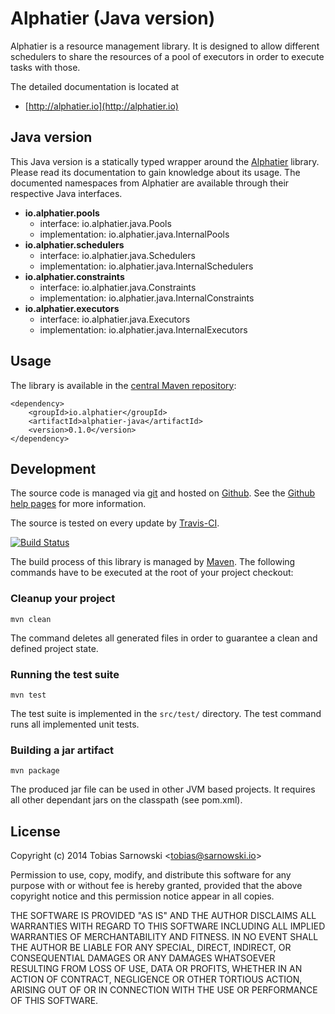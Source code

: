 # Alphatier (Java version)

Alphatier is a resource management library. It is designed to allow different schedulers to
share the resources of a pool of executors in order to execute tasks with those.

The detailed documentation is located at

* [http://alphatier.io](http://alphatier.io)

## Java version

This Java version is a statically typed wrapper around the [Alphatier](http://alphatier.io)
library. Please read its documentation to gain knowledge about its usage. The documented
namespaces from Alphatier are available through their respective Java interfaces.

* **io.alphatier.pools**
    * interface: io.alphatier.java.Pools
    * implementation: io.alphatier.java.InternalPools
* **io.alphatier.schedulers**
    * interface: io.alphatier.java.Schedulers
    * implementation: io.alphatier.java.InternalSchedulers
* **io.alphatier.constraints**
    * interface: io.alphatier.java.Constraints
    * implementation: io.alphatier.java.InternalConstraints
* **io.alphatier.executors**
    * interface: io.alphatier.java.Executors
    * implementation: io.alphatier.java.InternalExecutors

## Usage

The library is available in the
[central Maven repository](https://repo1.maven.org/maven2/io/alphatier/alphatier-java/0.1.0/):

    <dependency>
        <groupId>io.alphatier</groupId>
        <artifactId>alphatier-java</artifactId>
        <version>0.1.0</version>
    </dependency>

## Development

The source code is managed via [git](http://www.git-scm.com/) and hosted on
[Github](https://github.com/sarnowski/alphatier-java). See the
[Github help pages](https://help.github.com/articles/working-with-repositories) for more
information.

The source is tested on every update by [Travis-CI](https://travis-ci.org/sarnowski/alphatier-java).

[![Build Status](https://travis-ci.org/sarnowski/alphatier-java.svg?branch=master)](https://travis-ci.org/sarnowski/alphatier-java)

The build process of this library is managed by [Maven](http://maven.apache.org/). The
following commands have to be executed at the root of your project checkout:

### Cleanup your project

    mvn clean

The command deletes all generated files in order to guarantee a clean and defined project
state.

### Running the test suite

    mvn test

The test suite is implemented in the `src/test/` directory. The test command runs all implemented
unit tests.


### Building a jar artifact

    mvn package

The produced jar file can be used in other JVM based projects. It requires all other dependant
jars on the classpath (see pom.xml).

## License

Copyright (c) 2014 Tobias Sarnowski &lt;tobias@sarnowski.io&gt;

Permission to use, copy, modify, and distribute this software for any
purpose with or without fee is hereby granted, provided that the above
copyright notice and this permission notice appear in all copies.

THE SOFTWARE IS PROVIDED "AS IS" AND THE AUTHOR DISCLAIMS ALL WARRANTIES
WITH REGARD TO THIS SOFTWARE INCLUDING ALL IMPLIED WARRANTIES OF
MERCHANTABILITY AND FITNESS. IN NO EVENT SHALL THE AUTHOR BE LIABLE FOR
ANY SPECIAL, DIRECT, INDIRECT, OR CONSEQUENTIAL DAMAGES OR ANY DAMAGES
WHATSOEVER RESULTING FROM LOSS OF USE, DATA OR PROFITS, WHETHER IN AN
ACTION OF CONTRACT, NEGLIGENCE OR OTHER TORTIOUS ACTION, ARISING OUT OF
OR IN CONNECTION WITH THE USE OR PERFORMANCE OF THIS SOFTWARE.
